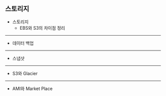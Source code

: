 ## 스토리지

* 스토리지
    * EBS와 S3의 차이점 정리
---
* 데이터 백업
---
* 스냅샷
---
* S3와 Glacier
---
* AMI와 Market Place